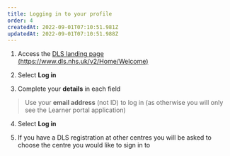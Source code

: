 ```yaml
---
title: Logging in to your profile
order: 4
createdAt: 2022-09-01T07:10:51.981Z
updatedAt: 2022-09-01T07:10:51.988Z
---
```

1. Access the [DLS landing page (https://www.dls.nhs.uk/v2/Home/Welcome​)](https://www.dls.nhs.uk/v2/Home/Welcome​)

2. Select **Log in​**

3. Complete your **details** in each field​

> Use your **email address** (not ID) to log in​ (as otherwise you will only see the Learner portal application)

4. Select **Log in​**

5. If you have a DLS registration at other centres you will be asked to choose the centre you would like to sign in to